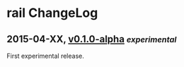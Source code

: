 # rail ChangeLog

## 2015-04-XX, [v0.1.0-alpha](https://github.com/skenqbx/rail/tree/v0.1.0-alpha) **_<small>experimental</small>_**

First experimental release.
